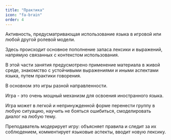 ```yaml
---
title: "Практика"
icon: "fa-brain"
order: 4
---
```

Активность, предусматривающая использование языка в игровой или любой другой ролевой модели.

Здесь происходит основное пополнение запаса лексики и выражений, напрямую связанных с контекстом использования.

В этой части занятия предусмотрено применение материала в живой среде, знакомство с устойчивыми выражениями и иными аспектами языка, путем практики говорения.

В основном это игры разной направленности.

Игра - это очень мощный механизм для освоения иностранного языка.

Игра может в легкой и непринужденной форме перенести группу в любую ситуацию, научить не бояться ошибиться, смоделировать диалог на любую тему.

Преподаватель модерирует игру: объясняет правила и следит за их соблюдением, комментирует языковые аспекты, вводит новую лексику.